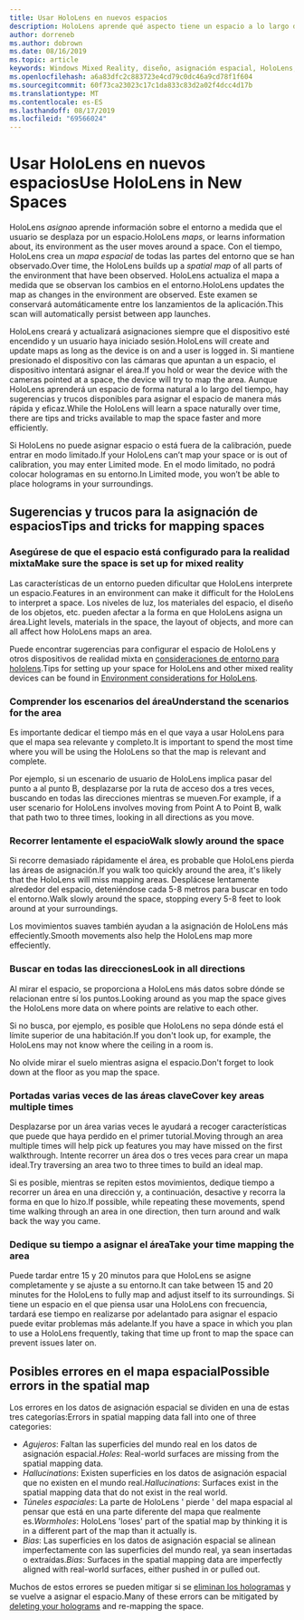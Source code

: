 ```yaml
---
title: Usar HoloLens en nuevos espacios
description: HoloLens aprende qué aspecto tiene un espacio a lo largo del tiempo. Los usuarios pueden facilitar este proceso moviendo el HoloLens de ciertas maneras a través del espacio.
author: dorreneb
ms.author: dobrown
ms.date: 08/16/2019
ms.topic: article
keywords: Windows Mixed Reality, diseño, asignación espacial, HoloLens, reconstrucción expuesta, malla, seguimiento de cabezales, asignación
ms.openlocfilehash: a6a83dfc2c883723e4cd79c0dc46a9cd78f1f604
ms.sourcegitcommit: 60f73ca23023c17c1da833c83d2a02f4dcc4d17b
ms.translationtype: MT
ms.contentlocale: es-ES
ms.lasthandoff: 08/17/2019
ms.locfileid: "69566024"
---
```

# <a name="use-hololens-in-new-spaces"></a><span data-ttu-id="97371-105">Usar HoloLens en nuevos espacios</span><span class="sxs-lookup"><span data-stu-id="97371-105">Use HoloLens in New Spaces</span></span>

<span data-ttu-id="97371-106">HoloLens *asigna*o aprende información sobre el entorno a medida que el usuario se desplaza por un espacio.</span><span class="sxs-lookup"><span data-stu-id="97371-106">HoloLens *maps*, or learns information about, its environment as the user moves around a space.</span></span> <span data-ttu-id="97371-107">Con el tiempo, HoloLens crea un *mapa espacial* de todas las partes del entorno que se han observado.</span><span class="sxs-lookup"><span data-stu-id="97371-107">Over time, the HoloLens builds up a *spatial map* of all parts of the environment that have been observed.</span></span> <span data-ttu-id="97371-108">HoloLens actualiza el mapa a medida que se observan los cambios en el entorno.</span><span class="sxs-lookup"><span data-stu-id="97371-108">HoloLens updates the map as changes in the environment are observed.</span></span> <span data-ttu-id="97371-109">Este examen se conservará automáticamente entre los lanzamientos de la aplicación.</span><span class="sxs-lookup"><span data-stu-id="97371-109">This scan will automatically persist between app launches.</span></span>

<span data-ttu-id="97371-110">HoloLens creará y actualizará asignaciones siempre que el dispositivo esté encendido y un usuario haya iniciado sesión.</span><span class="sxs-lookup"><span data-stu-id="97371-110">HoloLens will create and update maps as long as the device is on and a user is logged in.</span></span> <span data-ttu-id="97371-111">Si mantiene presionado el dispositivo con las cámaras que apuntan a un espacio, el dispositivo intentará asignar el área.</span><span class="sxs-lookup"><span data-stu-id="97371-111">If you hold or wear the device with the cameras pointed at a space, the device will try to map the area.</span></span> <span data-ttu-id="97371-112">Aunque HoloLens aprenderá un espacio de forma natural a lo largo del tiempo, hay sugerencias y trucos disponibles para asignar el espacio de manera más rápida y eficaz.</span><span class="sxs-lookup"><span data-stu-id="97371-112">While the HoloLens will learn a space naturally over time, there are tips and tricks available to map the space faster and more efficiently.</span></span> 

<span data-ttu-id="97371-113">Si HoloLens no puede asignar espacio o está fuera de la calibración, puede entrar en modo limitado.</span><span class="sxs-lookup"><span data-stu-id="97371-113">If your HoloLens can’t map your space or is out of calibration, you may enter Limited mode.</span></span> <span data-ttu-id="97371-114">En el modo limitado, no podrá colocar hologramas en su entorno.</span><span class="sxs-lookup"><span data-stu-id="97371-114">In Limited mode, you won’t be able to place holograms in your surroundings.</span></span>

## <a name="tips-and-tricks-for-mapping-spaces"></a><span data-ttu-id="97371-115">Sugerencias y trucos para la asignación de espacios</span><span class="sxs-lookup"><span data-stu-id="97371-115">Tips and tricks for mapping spaces</span></span>

### <a name="make-sure-the-space-is-set-up-for-mixed-reality"></a><span data-ttu-id="97371-116">Asegúrese de que el espacio está configurado para la realidad mixta</span><span class="sxs-lookup"><span data-stu-id="97371-116">Make sure the space is set up for mixed reality</span></span>

<span data-ttu-id="97371-117">Las características de un entorno pueden dificultar que HoloLens interprete un espacio.</span><span class="sxs-lookup"><span data-stu-id="97371-117">Features in an environment can make it difficult for the HoloLens to interpret a space.</span></span> <span data-ttu-id="97371-118">Los niveles de luz, los materiales del espacio, el diseño de los objetos, etc. pueden afectar a la forma en que HoloLens asigna un área.</span><span class="sxs-lookup"><span data-stu-id="97371-118">Light levels, materials in the space, the layout of objects, and more can all affect how HoloLens maps an area.</span></span>

<span data-ttu-id="97371-119">Puede encontrar sugerencias para configurar el espacio de HoloLens y otros dispositivos de realidad mixta en [consideraciones de entorno para hololens](environment-considerations-for-hololens.md).</span><span class="sxs-lookup"><span data-stu-id="97371-119">Tips for setting up your space for HoloLens and other mixed reality devices can be found in [Environment considerations for HoloLens](environment-considerations-for-hololens.md).</span></span>

### <a name="understand-the-scenarios-for-the-area"></a><span data-ttu-id="97371-120">Comprender los escenarios del área</span><span class="sxs-lookup"><span data-stu-id="97371-120">Understand the scenarios for the area</span></span>

<span data-ttu-id="97371-121">Es importante dedicar el tiempo más en el que vaya a usar HoloLens para que el mapa sea relevante y completo.</span><span class="sxs-lookup"><span data-stu-id="97371-121">It is important to spend the most time where you will be using the HoloLens so that the map is relevant and complete.</span></span> 

<span data-ttu-id="97371-122">Por ejemplo, si un escenario de usuario de HoloLens implica pasar del punto a al punto B, desplazarse por la ruta de acceso dos a tres veces, buscando en todas las direcciones mientras se mueven.</span><span class="sxs-lookup"><span data-stu-id="97371-122">For example, if a user scenario for HoloLens involves moving from Point A to Point B, walk that path two to three times, looking in all directions as you move.</span></span> 

### <a name="walk-slowly-around-the-space"></a><span data-ttu-id="97371-123">Recorrer lentamente el espacio</span><span class="sxs-lookup"><span data-stu-id="97371-123">Walk slowly around the space</span></span>

<span data-ttu-id="97371-124">Si recorre demasiado rápidamente el área, es probable que HoloLens pierda las áreas de asignación.</span><span class="sxs-lookup"><span data-stu-id="97371-124">If you walk too quickly around the area, it's likely that the HoloLens will miss mapping areas.</span></span> <span data-ttu-id="97371-125">Desplácese lentamente alrededor del espacio, deteniéndose cada 5-8 metros para buscar en todo el entorno.</span><span class="sxs-lookup"><span data-stu-id="97371-125">Walk slowly around the space, stopping every 5-8 feet to look around at your surroundings.</span></span>

<span data-ttu-id="97371-126">Los movimientos suaves también ayudan a la asignación de HoloLens más effeciently.</span><span class="sxs-lookup"><span data-stu-id="97371-126">Smooth movements also help the HoloLens map more effeciently.</span></span>

### <a name="look-in-all-directions"></a><span data-ttu-id="97371-127">Buscar en todas las direcciones</span><span class="sxs-lookup"><span data-stu-id="97371-127">Look in all directions</span></span>

<span data-ttu-id="97371-128">Al mirar el espacio, se proporciona a HoloLens más datos sobre dónde se relacionan entre sí los puntos.</span><span class="sxs-lookup"><span data-stu-id="97371-128">Looking around as you map the space gives the HoloLens more data on where points are relative to each other.</span></span> 

<span data-ttu-id="97371-129">Si no busca, por ejemplo, es posible que HoloLens no sepa dónde está el límite superior de una habitación.</span><span class="sxs-lookup"><span data-stu-id="97371-129">If you don't look up, for example, the HoloLens may not know where the ceiling in a room is.</span></span> 

<span data-ttu-id="97371-130">No olvide mirar el suelo mientras asigna el espacio.</span><span class="sxs-lookup"><span data-stu-id="97371-130">Don't forget to look down at the floor as you map the space.</span></span>

### <a name="cover-key-areas-multiple-times"></a><span data-ttu-id="97371-131">Portadas varias veces de las áreas clave</span><span class="sxs-lookup"><span data-stu-id="97371-131">Cover key areas multiple times</span></span>

<span data-ttu-id="97371-132">Desplazarse por un área varias veces le ayudará a recoger características que puede que haya perdido en el primer tutorial.</span><span class="sxs-lookup"><span data-stu-id="97371-132">Moving through an area multiple times will help pick up features you may have missed on the first walkthrough.</span></span> <span data-ttu-id="97371-133">Intente recorrer un área dos o tres veces para crear un mapa ideal.</span><span class="sxs-lookup"><span data-stu-id="97371-133">Try traversing an area two to three times to build an ideal map.</span></span>

<span data-ttu-id="97371-134">Si es posible, mientras se repiten estos movimientos, dedique tiempo a recorrer un área en una dirección y, a continuación, desactive y recorra la forma en que lo hizo.</span><span class="sxs-lookup"><span data-stu-id="97371-134">If possible, while repeating these movements, spend time walking through an area in one direction, then turn around and walk back the way you came.</span></span>

### <a name="take-your-time-mapping-the-area"></a><span data-ttu-id="97371-135">Dedique su tiempo a asignar el área</span><span class="sxs-lookup"><span data-stu-id="97371-135">Take your time mapping the area</span></span>

<span data-ttu-id="97371-136">Puede tardar entre 15 y 20 minutos para que HoloLens se asigne completamente y se ajuste a su entorno.</span><span class="sxs-lookup"><span data-stu-id="97371-136">It can take between 15 and 20 minutes for the HoloLens to fully map and adjust itself to its surroundings.</span></span> <span data-ttu-id="97371-137">Si tiene un espacio en el que piensa usar una HoloLens con frecuencia, tardará ese tiempo en realizarse por adelantado para asignar el espacio puede evitar problemas más adelante.</span><span class="sxs-lookup"><span data-stu-id="97371-137">If you have a space in which you plan to use a HoloLens frequently, taking that time up front to map the space can prevent issues later on.</span></span> 

## <a name="possible-errors-in-the-spatial-map"></a><span data-ttu-id="97371-138">Posibles errores en el mapa espacial</span><span class="sxs-lookup"><span data-stu-id="97371-138">Possible errors in the spatial map</span></span>

<span data-ttu-id="97371-139">Los errores en los datos de asignación espacial se dividen en una de estas tres categorías:</span><span class="sxs-lookup"><span data-stu-id="97371-139">Errors in spatial mapping data fall into one of three categories:</span></span>

* <span data-ttu-id="97371-140">*Agujeros*: Faltan las superficies del mundo real en los datos de asignación espacial.</span><span class="sxs-lookup"><span data-stu-id="97371-140">*Holes*: Real-world surfaces are missing from the spatial mapping data.</span></span>
* <span data-ttu-id="97371-141">*Hallucinations*: Existen superficies en los datos de asignación espacial que no existen en el mundo real.</span><span class="sxs-lookup"><span data-stu-id="97371-141">*Hallucinations*: Surfaces exist in the spatial mapping data that do not exist in the real world.</span></span>
* <span data-ttu-id="97371-142">*Túneles espaciales*: La parte de HoloLens ' pierde ' del mapa espacial al pensar que está en una parte diferente del mapa que realmente es.</span><span class="sxs-lookup"><span data-stu-id="97371-142">*Wormholes*: HoloLens 'loses' part of the spatial map by thinking it is in a different part of the map than it actually is.</span></span>
* <span data-ttu-id="97371-143">*Bias*: Las superficies en los datos de asignación espacial se alinean imperfectamente con las superficies del mundo real, ya sean insertadas o extraídas.</span><span class="sxs-lookup"><span data-stu-id="97371-143">*Bias*: Surfaces in the spatial mapping data are imperfectly aligned with real-world surfaces, either pushed in or pulled out.</span></span>

<span data-ttu-id="97371-144">Muchos de estos errores se pueden mitigar si se [eliminan los hologramas](environment-considerations-for-hololens.md) y se vuelve a asignar el espacio.</span><span class="sxs-lookup"><span data-stu-id="97371-144">Many of these errors can be mitigated by [deleting your holograms](environment-considerations-for-hololens.md) and re-mapping the space.</span></span>